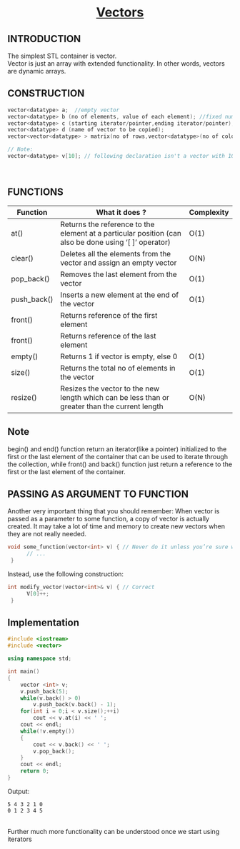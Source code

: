 <h1 align="center"><a href="#"> Vectors </a></h1>

<h2>INTRODUCTION</h2>

The simplest STL container is vector. <br />
Vector is just an array with extended functionality. In other words, vectors are dynamic arrays.

<h2>CONSTRUCTION</h2>

```cpp
vector<datatype> a;  //empty vector
vector<datatype> b (no of elements, value of each element); //fixed number of elements with default value
vector<datatype> c (starting iterator/pointer,ending iterator/pointer); //inserting elements from other data structures
vector<datatype> d (name of vector to be copied);    
vector<vector<datatype> > matrix(no of rows,vector<datatype>(no of coloumn,default value)) //Declaring a 2D array

// Note:
vector<datatype> v[10]; // following declaration isn't a vector with 10 elements but an array of size ten having vector elements

```
<br />

<h2>FUNCTIONS</h2>

| <center>Function </center>    | <center>What it does ?</center>  | <center>Complexity</center>  |
| :-------------                | :-------------                   | :-------------               |
| <a>at()</a>        |Returns the reference to the element at a particular position (can also be done using ‘[ ]’ operator)       |O(1)
| <a>clear()</a>        |Deletes all the elements from the vector and assign an empty vector       |O(N)
| <a>pop_back()</a>        |Removes the last element from the vector       |O(1)
| <a>push_back()</a>        |Inserts a new element at the end of the vector       |O(1)
| <a>front()</a>          |Returns reference of the first element|       |O(1)
| <a>front()</a>          |Returns reference of the last element|       |O(1)
| <a>empty()</a>         |Returns 1 if vector is empty, else 0|      O(1)
| <a>size()</a>         |Returns the total no of elements in the vector|    O(1)
| <a>resize()</a>        |Resizes the vector to the new length which can be less than or greater than the current length       |O(N)


<h2>Note</h2>
begin() and end() function return an iterator(like a pointer) initialized to the first or the last element of the container that can be used to iterate through the collection, while front() and back() function just return a reference to the first or the last element of the container.

<h2>PASSING AS ARGUMENT TO FUNCTION</h2>

Another very important thing that you should remember: When vector is passed as a parameter to some function, a copy of vector is actually created. It may take a lot of time and memory to create new vectors when they are not really needed.
```cpp
void some_function(vector<int> v) { // Never do it unless you’re sure what you do!
      // ...
 }
```
Instead, use the following construction:
```cpp
int modify_vector(vector<int>& v) { // Correct
      V[0]++;
 }
```

<h2>Implementation</h2>

```cpp
#include <iostream>
#include <vector>

using namespace std;

int main()
{
    vector <int> v;
    v.push_back(5);
    while(v.back() > 0)
        v.push_back(v.back() - 1);
    for(int i = 0;i < v.size();++i)
        cout << v.at(i) << ' ';
    cout << endl;
    while(!v.empty())
    {
        cout << v.back() << ' ';
        v.pop_back();
    }
    cout << endl;
    return 0;
}
```

Output:
```
5 4 3 2 1 0
0 1 2 3 4 5
```
<br />
Further much more functionality can be understood once we start using iterators
